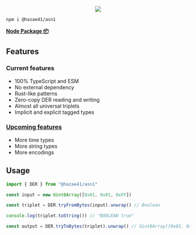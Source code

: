 <div align="center">
<img src="https://user-images.githubusercontent.com/4405263/219944360-d138f86e-5517-4859-a532-1a6e45579074.png" />
</div>

```bash
npm i @hazae41/asn1
```

[**Node Package 📦**](https://www.npmjs.com/package/@hazae41/asn1)

## Features

### Current features
- 100% TypeScript and ESM
- No external dependency
- Rust-like patterns
- Zero-copy DER reading and writing
- Almost all universal triplets
- Implicit and explicit tagged types

### [Upcoming features](https://github.com/sponsors/hazae41)
- More time types
- More string types
- More encodings

## Usage

```typescript
import { DER } from "@hazae41/asn1"

const input = new Uint8Array([0x01, 0x01, 0xFF])

const triplet = DER.tryFromBytes(input).unwrap() // Boolean

console.log(triplet.toString()) // "BOOLEAN true"

const output = DER.tryToBytes(triplet).unwrap() // Uint8Array([0x01, 0x01, 0xFF])
```
